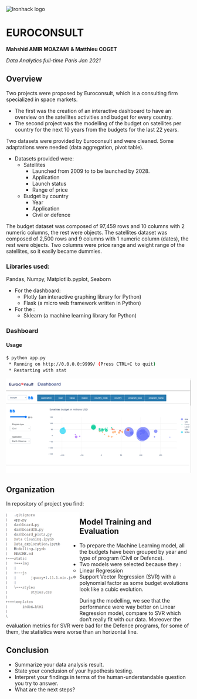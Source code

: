 ![Ironhack logo](https://i.imgur.com/1QgrNNw.png)

# EUROCONSULT

**Mahshid AMIR MOAZAMI & Matthieu COGET**

*Data Analytics full-time Paris Jan 2021*

## Overview

Two projects were proposed by Euroconsult, which is a consulting firm specialized in space markets. 

* The first was the creation of an interactive dashboard to have an overview on the satellites activities and budget for every country.
* The second project was the modelling of the budget on satellites per country for the next 10 years from the budgets for the last 22 years.

Two datasets were provided by Euroconsult and were cleaned. Some adaptations were needed (data aggregation, pivot table).

* Datasets provided were:
	* Satellites
		- Launched from 2009  to to be launched by 2028.
		- Application
		- Launch status
		- Range of price
	* Budget by country
		- Year
		- Application
		- Civil or defence

The budget dataset was composed of 97,459 rows and 10 columns with 2 numeric columns, the rest were objects.
The satellites dataset was composed of 2,500 rows and 9 columns with 1 numeric column (dates), the rest were objects. Two columns were price range and weight range of the satellites, so it easily became dummies.

### Libraries used:

Pandas, Numpy, Matplotlib.pyplot, Seaborn

* For the dashboard:
	* Plotly (an interactive graphing library for Python)
	* Flask (a micro web framework written in Python)
* For the :
	* Sklearn (a machine learning library for Python)
  
### Dashboard

#### Usage

```bash
$ python app.py
 * Running on http://0.0.0.0:9999/ (Press CTRL+C to quit)
 * Restarting with stat
```

![screenshot of the dashboard](/static/img/dashboard.png)

## Organization
In repository of project you find:

<img src="static/img/folder.png" style="float:left;" width="200" height="300"/>



## Model Training and Evaluation

* To prepare the Machine Learning model, all the budgets have been grouped by year and type of program (Civil or Defence).
* Two models were selected because they : 
	* Linear Regression
	* Support Vector Regression (SVR) with a polynomial factor as some budget evolutions look like a cubic evolution.

During the modelling, we see that the performance were way better on Linear Regression model, compare to SVR which don’t really fit with our data. Moreover the evaluation metrics for SVR were bad for the Defence programs, for some of them, the statistics were worse than an horizontal line.

## Conclusion

* Summarize your data analysis result.
* State your conclusion of your hypothesis testing.
* Interpret your findings in terms of the human-understandable question you try to answer.
* What are the next steps?


